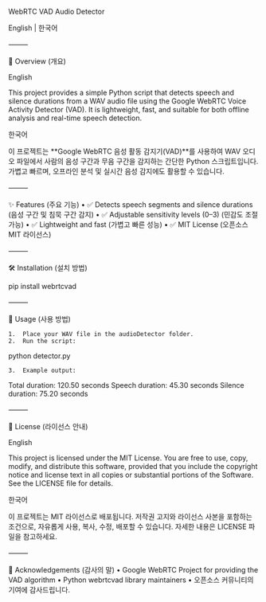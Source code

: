 WebRTC VAD Audio Detector

English | 한국어

⸻

📌 Overview (개요)

English

This project provides a simple Python script that detects speech and silence durations from a WAV audio file using the Google WebRTC Voice Activity Detector (VAD).
It is lightweight, fast, and suitable for both offline analysis and real-time speech detection.

한국어

이 프로젝트는 **Google WebRTC 음성 활동 감지기(VAD)**를 사용하여 WAV 오디오 파일에서 사람의 음성 구간과 무음 구간을 감지하는 간단한 Python 스크립트입니다.
가볍고 빠르며, 오프라인 분석 및 실시간 음성 감지에도 활용할 수 있습니다.

⸻

✨ Features (주요 기능)
	•	✅ Detects speech segments and silence durations (음성 구간 및 침묵 구간 감지)
	•	✅ Adjustable sensitivity levels (0–3) (민감도 조절 가능)
	•	✅ Lightweight and fast (가볍고 빠른 성능)
	•	✅ MIT License (오픈소스 MIT 라이선스)

⸻

🛠 Installation (설치 방법)

pip install webrtcvad

⸻

🚀 Usage (사용 방법)

	1.	Place your WAV file in the audioDetector folder.
	2.	Run the script:

python detector.py

	3.	Example output:

Total duration: 120.50 seconds
Speech duration: 45.30 seconds
Silence duration: 75.20 seconds

⸻

📄 License (라이선스 안내)

English

This project is licensed under the MIT License.
You are free to use, copy, modify, and distribute this software, provided that you include the copyright notice and license text in all copies or substantial portions of the Software.
See the LICENSE file for details.

한국어

이 프로젝트는 MIT 라이선스로 배포됩니다.
저작권 고지와 라이선스 사본을 포함하는 조건으로, 자유롭게 사용, 복사, 수정, 배포할 수 있습니다.
자세한 내용은 LICENSE 파일을 참고하세요.

⸻

🙌 Acknowledgements (감사의 말)
	•	Google WebRTC Project for providing the VAD algorithm
	•	Python webrtcvad library maintainers
	•	오픈소스 커뮤니티의 기여에 감사드립니다.
